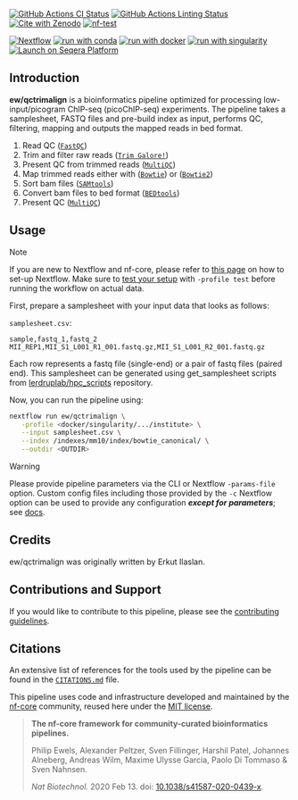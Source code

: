 [![GitHub Actions CI Status](https://github.com/ew/qctrimalign/actions/workflows/ci.yml/badge.svg)](https://github.com/ew/qctrimalign/actions/workflows/ci.yml)
[![GitHub Actions Linting Status](https://github.com/ew/qctrimalign/actions/workflows/linting.yml/badge.svg)](https://github.com/ew/qctrimalign/actions/workflows/linting.yml)[![Cite with Zenodo](http://img.shields.io/badge/DOI-10.5281/zenodo.XXXXXXX-1073c8?labelColor=000000)](https://doi.org/10.5281/zenodo.XXXXXXX)
[![nf-test](https://img.shields.io/badge/unit_tests-nf--test-337ab7.svg)](https://www.nf-test.com)

[![Nextflow](https://img.shields.io/badge/nextflow%20DSL2-%E2%89%A523.04.0-23aa62.svg)](https://www.nextflow.io/)
[![run with conda](http://img.shields.io/badge/run%20with-conda-3EB049?labelColor=000000&logo=anaconda)](https://docs.conda.io/en/latest/)
[![run with docker](https://img.shields.io/badge/run%20with-docker-0db7ed?labelColor=000000&logo=docker)](https://www.docker.com/)
[![run with singularity](https://img.shields.io/badge/run%20with-singularity-1d355c.svg?labelColor=000000)](https://sylabs.io/docs/)
[![Launch on Seqera Platform](https://img.shields.io/badge/Launch%20%F0%9F%9A%80-Seqera%20Platform-%234256e7)](https://tower.nf/launch?pipeline=https://github.com/ew/qctrimalign)

## Introduction

**ew/qctrimalign** is a bioinformatics pipeline optimized for processing low-input/picogram ChIP-seq (picoChIP-seq) experiments.
The pipeline takes a samplesheet, FASTQ files and pre-build index as input, performs QC, filtering, mapping and outputs the mapped reads in bed format.


<!-- TODO nf-core:
   Complete this sentence with a 2-3 sentence summary of what types of data the pipeline ingests, a brief overview of the
   major pipeline sections and the types of output it produces. You're giving an overview to someone new
   to nf-core here, in 15-20 seconds. For an example, see https://github.com/nf-core/rnaseq/blob/master/README.md#introduction
-->

<!-- TODO nf-core: Include a figure that guides the user through the major workflow steps. Many nf-core
     workflows use the "tube map" design for that. See https://nf-co.re/docs/contributing/design_guidelines#examples for examples.   -->
<!-- TODO nf-core: Fill in short bullet-pointed list of the default steps in the pipeline -->

1. Read QC ([`FastQC`](https://www.bioinformatics.babraham.ac.uk/projects/fastqc/))
2. Trim and filter raw reads ([`Trim Galore!`](https://www.bioinformatics.babraham.ac.uk/projects/trim_galore/))
3. Present QC from trimmed reads ([`MultiQC`](https://multiqc.info))
4. Map trimmed reads either with ([`Bowtie`](https://bowtie-bio.sourceforge.net/index.shtml)) or ([`Bowtie2`](https://bowtie-bio.sourceforge.net/bowtie2/index.shtml))
5. Sort bam files ([`SAMtools`](https://sourceforge.net/projects/samtools/files/samtools/))
6. Convert bam files to bed format ([`BEDtools`](https://github.com/arq5x/bedtools2/))
7. Present QC ([`MultiQC`](http://multiqc.info/))

## Usage

<!-- TODO nf-core: Describe the minimum required steps to execute the pipeline, e.g. how to prepare samplesheets.
     Explain what rows and columns represent. For instance (please edit as appropriate):
-->

> [!NOTE]
> If you are new to Nextflow and nf-core, please refer to [this page](https://nf-co.re/docs/usage/installation) on how to set-up Nextflow. Make sure to [test your setup](https://nf-co.re/docs/usage/introduction#how-to-run-a-pipeline) with `-profile test` before running the workflow on actual data.

First, prepare a samplesheet with your input data that looks as follows:

`samplesheet.csv`:

```csv
sample,fastq_1,fastq_2
MII_REP1,MII_S1_L001_R1_001.fastq.gz,MII_S1_L001_R2_001.fastq.gz
```

Each row represents a fastq file (single-end) or a pair of fastq files (paired end).
This samplesheet can be generated using get_samplesheet scripts from [lerdruplab/hpc_scripts](https://github.com/lerdruplab/hpc_scripts) repository.

Now, you can run the pipeline using:

<!-- TODO nf-core: update the following command to include all required parameters for a minimal example -->

```bash
nextflow run ew/qctrimalign \
   -profile <docker/singularity/.../institute> \
   --input samplesheet.csv \
   --index /indexes/mm10/index/bowtie_canonical/ \
   --outdir <OUTDIR>
```

> [!WARNING]
> Please provide pipeline parameters via the CLI or Nextflow `-params-file` option. Custom config files including those provided by the `-c` Nextflow option can be used to provide any configuration _**except for parameters**_;
> see [docs](https://nf-co.re/usage/configuration#custom-configuration-files).

## Credits

ew/qctrimalign was originally written by Erkut Ilaslan.

<!-- We thank the following people for their extensive assistance in the development of this pipeline: -->

<!-- TODO nf-core: If applicable, make list of people who have also contributed -->

## Contributions and Support

If you would like to contribute to this pipeline, please see the [contributing guidelines](.github/CONTRIBUTING.md).

## Citations

<!-- TODO nf-core: Add citation for pipeline after first release. Uncomment lines below and update Zenodo doi and badge at the top of this file. -->
<!-- If you use ew/qctrimalign for your analysis, please cite it using the following doi: [10.5281/zenodo.XXXXXX](https://doi.org/10.5281/zenodo.XXXXXX) -->

<!-- TODO nf-core: Add bibliography of tools and data used in your pipeline -->

An extensive list of references for the tools used by the pipeline can be found in the [`CITATIONS.md`](CITATIONS.md) file.

This pipeline uses code and infrastructure developed and maintained by the [nf-core](https://nf-co.re) community, reused here under the [MIT license](https://github.com/nf-core/tools/blob/master/LICENSE).

> **The nf-core framework for community-curated bioinformatics pipelines.**
>
> Philip Ewels, Alexander Peltzer, Sven Fillinger, Harshil Patel, Johannes Alneberg, Andreas Wilm, Maxime Ulysse Garcia, Paolo Di Tommaso & Sven Nahnsen.
>
> _Nat Biotechnol._ 2020 Feb 13. doi: [10.1038/s41587-020-0439-x](https://dx.doi.org/10.1038/s41587-020-0439-x).
